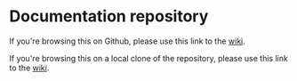 # Documentation repository

If you're browsing this on Github, please use this link to the [wiki](../../wiki).

If you're browsing this on a local clone of the repository, please use this link to the [wiki](https://github.com/morancj/documentation-0/wiki).

